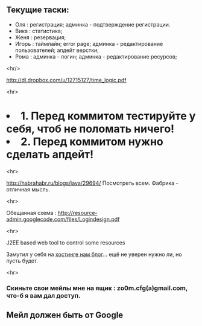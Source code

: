 <h2>Текущие таски:</h2>
<ul>
<li>Оля : регистрация; админка - подтверждение регистрации.</li>
<li>Вика : статистика;</li>
<li>Женя : резервация;</li>
<li>Игорь : таймлайн; error page; админка - редактирование пользователей; апдейт верстки;</li>
<li>Рома : админка - логин; админка - редактирование ресурсов;</li>
</ul>


&lt;hr/&gt;


http://dl.dropbox.com/u/12715127/time_logic.pdf


&lt;hr&gt;


<h1>
<li>1. Перед коммитом тестируйте у себя, чтоб не поломать ничего!</li>
<li>2. Перед коммитом нужно сделать апдейт!</li>
</h1>


&lt;hr&gt;


http://habrahabr.ru/blogs/java/29694/ Посмотреть всем. Фабрика - отличная мысль.


&lt;hr&gt;


Обещанная схема : http://resource-admin.googlecode.com/files/Logindesign.pdf


&lt;hr&gt;


J2EE based web tool to control some resources<br />
<p>Замутил у себя на <a href='http://ze-zo0m.ru/rb/blog/'>хостинге нам блог</a>... ещё не уверен нужно ли, но пусть будет.<br>
</p>


&lt;hr&gt;


<h3>Скиньте свои мейлы мне на ящик : zo0m.cfg(a)gmail.com, что-б я вам дал доступ.</h3>
<h2>Мейл должен быть от Google</h2>